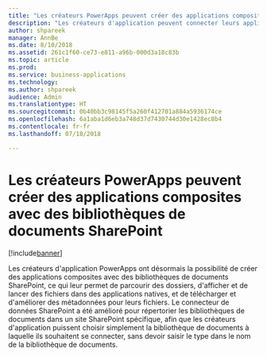 ```yaml
---
title: "Les créateurs PowerApps peuvent créer des applications composites avec des bibliothèques de documents SharePoint"
description: "Les créateurs d'application peuvent connecter leurs applications à des bibliothèques de documents SharePoint pour créer les applications composites permettant aux utilisateurs de parcourir les dossiers, d'afficher les fichiers et de modifier les métadonnées sur des appareils mobiles ou le web."
author: shpareek
manager: AnnBe
ms.date: 8/10/2018
ms.assetid: 261c1f60-ce73-e811-a96b-000d3a18c83b
ms.topic: article
ms.prod: 
ms.service: business-applications
ms.technology: 
ms.author: shpareek
audience: Admin
ms.translationtype: HT
ms.sourcegitcommit: 0b40bb3c98145f5a260f412701a884a5936174ce
ms.openlocfilehash: 6a1aba1d6eb3a748d37d7430744d30e1428ec8b4
ms.contentlocale: fr-fr
ms.lasthandoff: 07/18/2018

---
```

# <a name="powerapps-makers-can-create-mashup-apps-with-sharepoint-document-libraries"></a>Les créateurs PowerApps peuvent créer des applications composites avec des bibliothèques de documents SharePoint


[!include[banner](../../includes/banner.md)]

Les créateurs d'application PowerApps ont désormais la possibilité de créer des applications composites avec des bibliothèques de documents SharePoint, ce qui leur permet de parcourir des dossiers, d'afficher et de lancer des fichiers dans des applications natives, et de télécharger et d'améliorer des métadonnées pour leurs fichiers. Le connecteur de données SharePoint a été amélioré pour répertorier les bibliothèques de documents dans un site SharePoint spécifique, afin que les créateurs d'application puissent choisir simplement la bibliothèque de documents à laquelle ils souhaitent se connecter, sans devoir saisir le type dans le nom de la bibliothèque de documents.

